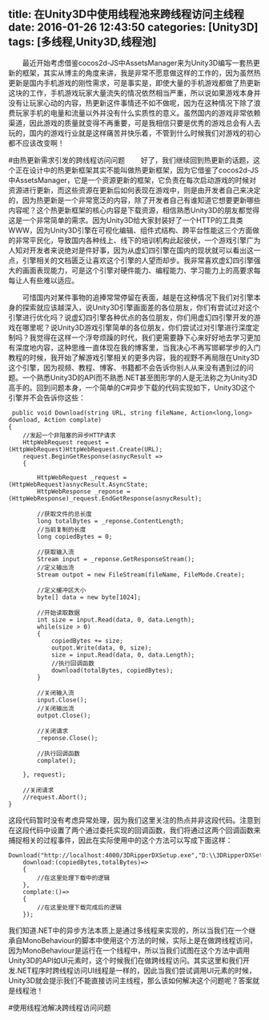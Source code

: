 title: 在Unity3D中使用线程池来跨线程访问主线程
date: 2016-01-26 12:43:50
categories: [Unity3D]
tags: [多线程,Unity3D,线程池]
---
&emsp;&emsp;最近开始考虑借鉴cocos2d-JS中AssetsManager来为Unity3D编写一套热更新的框架，其实从博主的角度来讲，我是非常不愿意做这样的工作的，因为虽然热更新是国内手机游戏的刚性需求，可是事实是，即使大量的手机游戏都做了热更新这块的工作，手机游戏玩家大量流失的情况依然相当严重，所以说如果游戏本身并没有让玩家心动的内容，热更新这件事情还不如不做呢，因为在这种情况下除了浪费玩家手机的电量和流量以外并没有什么实质性的意义。虽然国内的游戏非常依赖渠道，因此游戏的质量就变得不再重要，可是我相信只要是优秀的游戏总会有人去玩的，国内的游戏行业就是这样痛苦并快乐着，不管到什么时候我们对游戏的初心都不应该改变啊！
<!--more-->
#由热更新需求引发的跨线程访问问题
&emsp;&emsp;好了，我们继续回到热更新的话题，这个正在设计中的热更新框架其实不能叫做热更新框架，因为它借鉴了cocos2d-JS中AssetsManager，它是一个资源更新的框架，它负责在每次启动游戏的时候对资源进行更新，而这些资源在更新后如何表现在游戏中，则是由开发者自己来决定的，因为热更新是一个非常宽泛的内容，除了开发者自己有谁知道它想要更新哪些内容呢？这个热更新框架的核心内容是下载资源，相信熟悉Unity3D的朋友都觉得这是一个非常简单的需求。因为Unity3D给大家封装好了一个HTTP的工具类WWW，因为Unity3D引擎在可视化编辑、组件式结构、跨平台性能这三个方面做的非常平民化，导致国内各种线上、线下的培训机构此起彼伏，一个游戏引擎广为人知对开发者来说绝对是件好事，因为从虚幻四引擎在国内的现状就可以看出这一点，引擎相关的文档匮乏让喜欢这个引擎的人望而却步。我非常喜欢虚幻四引擎强大的画面表现能力，可是这个引擎对硬件能力、编程能力、学习能力上的高要求每每让人有些难以适应。

&emsp;&emsp;可惜国内对某件事物的追捧常常停留在表面，越是在这种情况下我们对引擎本身的探索就应该越深入，说Unity3D引擎画面差的各位朋友，你们有尝试过对这个引擎进行优化吗？说虚幻四引擎各种优点的各位朋友，你们用虚幻四引擎开发的游戏在哪里呢？说Unity3D游戏引擎简单的各位朋友，你们尝试过对引擎进行深度定制吗？我觉得在这样一个浮夸烦躁的时代，我们更需要静下心来好好地去学习更加有深度地内容，这种思维一直体现在我的博客里，当我决心不再写邯郸学步的入门教程的时候，我开始了解游戏引擎相关的更多内容，我的视野不再局限在Unity3D这个引擎，因为视频、教程、博客、书籍都不会告诉你别人从来没有遇到过的问题。一个熟悉Unity3D的API而不熟悉.NET甚至图形学的人是无法称之为Unity3D高手的。回到问题本身，一个简单的C#异步下载的代码实现如下，Unity3D这个引擎并不会告诉你这些：

```
 public void Download(string URL, string fileName, Action<long,long> download, Action complate)
{
    //发起一个非阻塞的异步HTTP请求
    HttpWebRequest request = (HttpWebRequest)HttpWebRequest.Create(URL);
    request.BeginGetResponse(asnycResult =>
    {

        HttpWebRequest _request = (HttpWebRequest)asnycResult.AsyncState;
        HttpWebResponse _reponse = (HttpWebResponse)_request.EndGetResponse(asnycResult);

        //获取文件的总长度
        long totalBytes = _reponse.ContentLength;
        //当前复制的长度
        long copiedBytes = 0;

        //获取输入流
        Stream input = _reponse.GetResponseStream();
        //定义输出流
        Stream outpot = new FileStream(fileName, FileMode.Create);

        //定义缓冲区大小
        byte[] data = new byte[1024];

        //开始读取数据
        int size = input.Read(data, 0, data.Length);
        while(size > 0)
        {
            copiedBytes += size;
            outpot.Write(data, 0, size);
            size = input.Read(data, 0, data.Length);
            //执行回调函数
            download(totalBytes, copiedBytes);
        }

        //关闭输入流
        input.Close();
        //关闭输出流
        outpot.Close();

        //关闭请求
        _reponse.Close();

        //执行回调函数
        complate();

    }, request);

    //关闭请求
    //request.Abort();
}
```

这段代码暂时没有考虑异常处理，因为我们这里关注的热点并非这段代码。注意到在这段代码中设置了两个通过委托实现的回调函数，我们将通过这两个回调函数来捕捉相关的过程事件，因此在实际使用中的这个方法可以写成下面这样：

```
Download("http://localhost:4000/3DRipperDXSetup.exe","D:\\3DRipperDXSetup.exe",
    download:(copiedBytes,totalBytes)=>
    {
        //在这里处理下载中的逻辑
    },
    complate:()=>
    {
        //在这里处理下载完成后的逻辑
    });
```

我们知道.NET中的异步方法本质上是通过多线程来实现的，所以当我们在一个继承自MonoBehaviour的脚本中使用这个方法的时候，实际上是在做跨线程访问，因为MonoBehaviour是运行在一个线程中，所以当我们试图在这个方法中调用Unity3D的API如UI元素时，这个时候我们在做跨线程访问。其实这里和我们开发.NET程序时跨线程访问UI线程是一样的，因此当我们尝试调用UI元素的时候，Unity3D就会提示我们不能直接访问主线程，那么该如何解决这个问题呢？答案就是线程池！

#使用线程池解决跨线程访问问题



